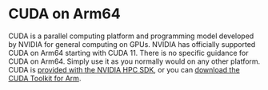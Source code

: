 # CUDA on Arm64

CUDA is a parallel computing platform and programming model developed by NVIDIA for general computing on GPUs.  NVIDIA has officially supported CUDA on Arm64 starting with CUDA 11.  There is no specific guidance for CUDA on Arm64.  Simply use it as you normally would on any other platform.  CUDA is [provided with the NVIDIA HPC SDK](https://developer.nvidia.com/hpc-sdk), or you can [download the CUDA Toolkit for Arm](https://developer.nvidia.com/cuda-downloads).